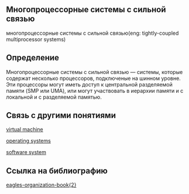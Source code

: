 ## Многопроцессорные системы с сильной связью
многопроцессорные системы с сильной связью(eng: tightly-coupled multiprocessor systems) 

## Определение
Многопроцессорные системы с сильной связью — системы, которые содержат несколько процессоров, подключеные на шинном уровне. Эти процессоры могут иметь доступ к центральной разделяемой памяти (SMP или UMA), или могут участвовать в иерархии памяти и с локальной и с разделяемой памятью.
## Связь с другими понятиями

[virtual machine](https://github.com/vernikkkkkkkkkkkkkkkkkkk/concept/blob/main/virtual%20machines/virtual%20machines/virtual%20machines.md)

[operating systems](https://github.com/vernikkkkkkkkkkkkkkkkkkk/concept/blob/main/virtual%20machines/virtual%20machines/operating%20systems.md)

[software system](https://github.com/vernikkkkkkkkkkkkkkkkkkk/concept/blob/main/virtual%20machines/virtual%20machines/software%20system.md)

## Cсылка на библиографию
[eagles-organization-book{2}](https://github.com/vernikkkkkkkkkkkkkkkkkkk/concept/blob/main/bibliography/virtual%20machines/eagles-%D0%BErganization-book%7B2%7D.md)

